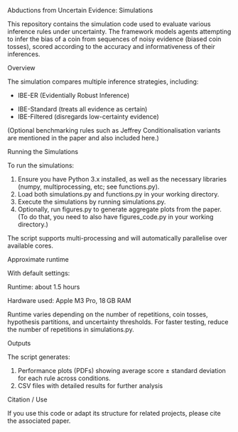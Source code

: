 Abductions from Uncertain Evidence: Simulations

This repository contains the simulation code used to evaluate various inference rules under uncertainty. The framework models agents attempting to infer the bias of a coin from sequences of noisy evidence (biased coin tosses), scored according to the accuracy and informativeness of their inferences.

Overview

The simulation compares multiple inference strategies, including:

+ IBE-ER (Evidentially Robust Inference)
* IBE-Standard (treats all evidence as certain)
* IBE-Filtered (disregards low-certainty evidence)

(Optional benchmarking rules such as Jeffrey Conditionalisation variants are mentioned in the paper and also included here.)

Running the Simulations

To run the simulations:

1. Ensure you have Python 3.x installed, as well as the necessary libraries (numpy, multiprocessing, etc; see functions.py).
2. Load both simulations.py and functions.py in your working directory.
3. Execute the simulations by running simulations.py.
4. Optionally, run figures.py to generate aggregate plots from the paper. (To do that, you need to also have figures_code.py in your working directory.)
 
The script supports multi-processing and will automatically parallelise over available cores.

Approximate runtime

With default settings:

Runtime: about 1.5 hours

Hardware used: Apple M3 Pro, 18 GB RAM

Runtime varies depending on the number of repetitions, coin tosses, hypothesis partitions, and uncertainty thresholds. For faster testing, reduce the number of repetitions in simulations.py.

Outputs

The script generates:

1. Performance plots (PDFs) showing average score ± standard deviation for each rule across conditions.
2. CSV files with detailed results for further analysis

Citation / Use

If you use this code or adapt its structure for related projects, please cite the associated paper.
